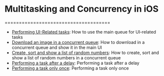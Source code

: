 # Multitasking and Concurrency in iOS
=====================================

- [Performing UI-Related tasks](#): How to use the main queue for UI-related tasks
- [Download an image in a concurrent queue](#): How to download in a concurrent queue and show it in the main UI
- [Create, sort and show a list of random numbers](#): How to create, sort and show a list of random numbers in a concurrent queue
- [Performing a task after a delay](#): Performing a task after a delay
- [Performing a task only once](#): Performing a task only once
